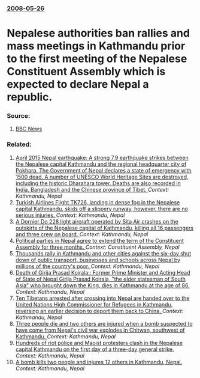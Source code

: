 ### [2008-05-26](/news/2008/05/26/index.md)

#  Nepalese authorities ban rallies and mass meetings in Kathmandu prior to the first meeting of the Nepalese Constituent Assembly which is expected to declare Nepal a republic. 




### Source:

1. [BBC News](http://news.bbc.co.uk/2/hi/south_asia/7419772.stm)

### Related:

1. [April 2015 Nepal earthquake: A strong 7.9 earthquake strikes between the Nepalese capital Kathmandu and the regional headquarter city of Pokhara. The Government of Nepal declares a state of emergency with 1500 dead. A number of UNESCO World Heritage Sites are destroyed, including the historic Dharahara tower. Deaths are also recorded in India, Bangladesh and the Chinese province of Tibet. ](/news/2015/04/25/april-2015-nepal-earthquake-a-strong-7-9-earthquake-strikes-between-the-nepalese-capital-kathmandu-and-the-regional-headquarter-city-of-pok.md) _Context: Kathmandu, Nepal_
2. [Turkish Airlines Flight TK726, landing in dense fog in the Nepalese capital Kathmandu, skids off a slippery runway, however, there are no serious injuries. ](/news/2015/03/4/turkish-airlines-flight-tk726-landing-in-dense-fog-in-the-nepalese-capital-kathmandu-skids-off-a-slippery-runway-however-there-are-no-se.md) _Context: Kathmandu, Nepal_
3. [A Dornier Do 228 light aircraft operated by Sita Air crashes on the outskirts of the Nepalese capital of Kathmandu, killing all 16 passengers and three crew on board. ](/news/2012/09/28/a-dornier-do-228-light-aircraft-operated-by-sita-air-crashes-on-the-outskirts-of-the-nepalese-capital-of-kathmandu-killing-all-16-passenger.md) _Context: Kathmandu, Nepal_
4. [Political parties in Nepal agree to extend the term of the Constituent Assembly for three months. ](/news/2011/05/29/political-parties-in-nepal-agree-to-extend-the-term-of-the-constituent-assembly-for-three-months.md) _Context: Constituent Assembly, Nepal_
5. [Thousands rally in Kathmandu and other cities against the six-day shut down of public transport, businesses and schools across Nepal by millions of the country's poor. ](/news/2010/05/7/thousands-rally-in-kathmandu-and-other-cities-against-the-six-day-shut-down-of-public-transport-businesses-and-schools-across-nepal-by-mill.md) _Context: Kathmandu, Nepal_
6. [Death of Girija Prasad Koirala:: Former Prime Minister and Acting Head of State of Nepal Girija Prasad Koirala, "the elder statesman of South Asia" who brought down the King, dies in Kathmandu at the age of 86. ](/news/2010/03/20/death-of-girija-prasad-koirala-former-prime-minister-and-acting-head-of-state-of-nepal-girija-prasad-koirala-the-elder-statesman-of-sout.md) _Context: Kathmandu, Nepal_
7. [Ten Tibetans arrested after crossing into Nepal are handed over to the United Nations High Commissioner for Refugees in Kathmandu, reversing an earlier decision to deport them back to China. ](/news/2010/01/18/ten-tibetans-arrested-after-crossing-into-nepal-are-handed-over-to-the-united-nations-high-commissioner-for-refugees-in-kathmandu-reversing.md) _Context: Kathmandu, Nepal_
8. [ Three people die and two others are injured when a bomb suspected to have come from Nepal's civil war explodes in Chitwan, southwest of Kathmandu. ](/news/2009/12/28/three-people-die-and-two-others-are-injured-when-a-bomb-suspected-to-have-come-from-nepal-s-civil-war-explodes-in-chitwan-southwest-of-kat.md) _Context: Kathmandu, Nepal_
9. [ Hundreds of riot police and Maoist protesters clash in the Nepalese capital Kathmandu on the first day of a three-day general strike. ](/news/2009/12/20/hundreds-of-riot-police-and-maoist-protesters-clash-in-the-nepalese-capital-kathmandu-on-the-first-day-of-a-three-day-general-strike.md) _Context: Kathmandu, Nepal_
10. [ A bomb kills two people and injures 12 others in Kathmandu, Nepal. ](/news/2009/05/23/a-bomb-kills-two-people-and-injures-12-others-in-kathmandu-nepal.md) _Context: Kathmandu, Nepal_
